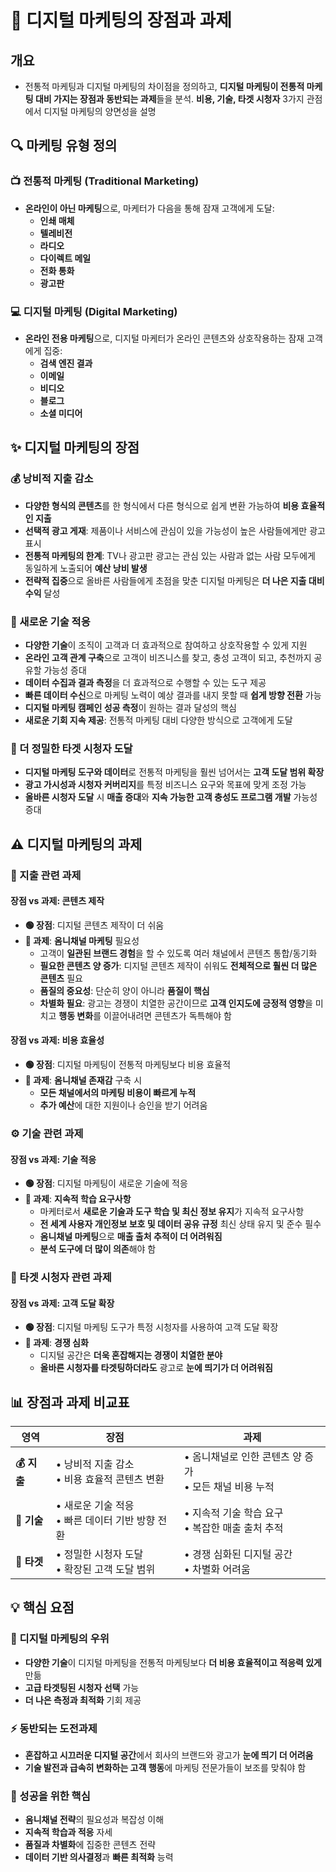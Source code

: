 # 📱 디지털 마케팅의 장점과 과제

## 개요
- 전통적 마케팅과 디지털 마케팅의 차이점을 정의하고, **디지털 마케팅이 전통적 마케팅 대비 가지는 장점과 동반되는 과제**들을 분석. **비용, 기술, 타겟 시청자** 3가지 관점에서 디지털 마케팅의 양면성을 설명

## 🔍 마케팅 유형 정의

### 📺 전통적 마케팅 (Traditional Marketing)
- **온라인이 아닌 마케팅**으로, 마케터가 다음을 통해 잠재 고객에게 도달:
  - **인쇄 매체**
  - **텔레비전**
  - **라디오**
  - **다이렉트 메일**
  - **전화 통화**
  - **광고판**

### 💻 디지털 마케팅 (Digital Marketing)
- **온라인 전용 마케팅**으로, 디지털 마케터가 온라인 콘텐츠와 상호작용하는 잠재 고객에게 집중:
  - **검색 엔진 결과**
  - **이메일**
  - **비디오**
  - **블로그**
  - **소셜 미디어**

## ✨ 디지털 마케팅의 장점

### 💰 낭비적 지출 감소
- **다양한 형식의 콘텐츠**를 한 형식에서 다른 형식으로 쉽게 변환 가능하여 **비용 효율적인 지출**
- **선택적 광고 게재**: 제품이나 서비스에 관심이 있을 가능성이 높은 사람들에게만 광고 표시
- **전통적 마케팅의 한계**: TV나 광고판 광고는 관심 있는 사람과 없는 사람 모두에게 동일하게 노출되어 **예산 낭비 발생**
- **전략적 집중**으로 올바른 사람들에게 초점을 맞춘 디지털 마케팅은 **더 나은 지출 대비 수익** 달성

### 🔧 새로운 기술 적응
- **다양한 기술**이 조직이 고객과 더 효과적으로 참여하고 상호작용할 수 있게 지원
- **온라인 고객 관계 구축**으로 고객이 비즈니스를 찾고, 충성 고객이 되고, 추천까지 공유할 가능성 증대
- **데이터 수집과 결과 측정**을 더 효과적으로 수행할 수 있는 도구 제공
- **빠른 데이터 수신**으로 마케팅 노력이 예상 결과를 내지 못할 때 **쉽게 방향 전환** 가능
- **디지털 마케팅 캠페인 성공 측정**이 원하는 결과 달성의 핵심
- **새로운 기회 지속 제공**: 전통적 마케팅 대비 다양한 방식으로 고객에게 도달

### 🎯 더 정밀한 타겟 시청자 도달
- **디지털 마케팅 도구와 데이터**로 전통적 마케팅을 훨씬 넘어서는 **고객 도달 범위 확장**
- **광고 가시성과 시청자 커버리지**를 특정 비즈니스 요구와 목표에 맞게 조정 가능
- **올바른 시청자 도달** 시 **매출 증대**와 **지속 가능한 고객 충성도 프로그램 개발** 가능성 증대

## ⚠️ 디지털 마케팅의 과제

### 💸 지출 관련 과제

#### 장점 vs 과제: 콘텐츠 제작
- **🟢 장점**: 디지털 콘텐츠 제작이 더 쉬움
- **🔴 과제**: **옴니채널 마케팅** 필요성
  - 고객이 **일관된 브랜드 경험**을 할 수 있도록 여러 채널에서 콘텐츠 통합/동기화
  - **필요한 콘텐츠 양 증가**: 디지털 콘텐츠 제작이 쉬워도 **전체적으로 훨씬 더 많은 콘텐츠** 필요
  - **품질의 중요성**: 단순히 양이 아니라 **품질이 핵심**
  - **차별화 필요**: 광고는 경쟁이 치열한 공간이므로 **고객 인지도에 긍정적 영향**을 미치고 **행동 변화**를 이끌어내려면 콘텐츠가 독특해야 함

#### 장점 vs 과제: 비용 효율성
- **🟢 장점**: 디지털 마케팅이 전통적 마케팅보다 비용 효율적
- **🔴 과제**: **옴니채널 존재감** 구축 시
  - **모든 채널에서의 마케팅 비용이 빠르게 누적**
  - **추가 예산**에 대한 지원이나 승인을 받기 어려움

### ⚙️ 기술 관련 과제

#### 장점 vs 과제: 기술 적응
- **🟢 장점**: 디지털 마케팅이 새로운 기술에 적응
- **🔴 과제**: **지속적 학습 요구사항**
  - 마케터로서 **새로운 기술과 도구 학습 및 최신 정보 유지**가 지속적 요구사항
  - **전 세계 사용자 개인정보 보호 및 데이터 공유 규정** 최신 상태 유지 및 준수 필수
  - **옴니채널 마케팅**으로 **매출 출처 추적이 더 어려워짐**
  - **분석 도구에 더 많이 의존**해야 함

### 👥 타겟 시청자 관련 과제

#### 장점 vs 과제: 고객 도달 확장
- **🟢 장점**: 디지털 마케팅 도구가 특정 시청자를 사용하여 고객 도달 확장
- **🔴 과제**: **경쟁 심화**
  - 디지털 공간은 **더욱 혼잡해지는 경쟁이 치열한 분야**
  - **올바른 시청자를 타겟팅하더라도** 광고로 **눈에 띄기가 더 어려워짐**

## 📊 장점과 과제 비교표

| 영역 | 장점 | 과제 |
|------|------|------|
| **💰 지출** | • 낭비적 지출 감소<br>• 비용 효율적 콘텐츠 변환 | • 옴니채널로 인한 콘텐츠 양 증가<br>• 모든 채널 비용 누적 |
| **🔧 기술** | • 새로운 기술 적응<br>• 빠른 데이터 기반 방향 전환 | • 지속적 기술 학습 요구<br>• 복잡한 매출 출처 추적 |
| **🎯 타겟** | • 정밀한 시청자 도달<br>• 확장된 고객 도달 범위 | • 경쟁 심화된 디지털 공간<br>• 차별화 어려움 |

## 💡 핵심 요점

### 🚀 디지털 마케팅의 우위
- **다양한 기술**이 디지털 마케팅을 전통적 마케팅보다 **더 비용 효율적이고 적응력 있게** 만듦
- **고급 타겟팅된 시청자 선택** 가능
- **더 나은 측정과 최적화** 기회 제공

### ⚡ 동반되는 도전과제
- **혼잡하고 시끄러운 디지털 공간**에서 회사의 브랜드와 광고가 **눈에 띄기 더 어려움**
- **기술 발전과 급속히 변화하는 고객 행동**에 마케팅 전문가들이 보조를 맞춰야 함

### 🎯 성공을 위한 핵심
- **옴니채널 전략**의 필요성과 복잡성 이해
- **지속적 학습과 적응** 자세
- **품질과 차별화**에 집중한 콘텐츠 전략
- **데이터 기반 의사결정**과 **빠른 최적화** 능력
